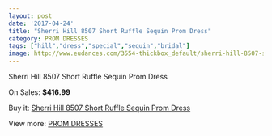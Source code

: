 ```yaml
---
layout: post
date: '2017-04-24'
title: "Sherri Hill 8507 Short Ruffle Sequin Prom Dress"
category: PROM DRESSES
tags: ["hill","dress","special","sequin","bridal"]
image: http://www.eudances.com/3554-thickbox_default/sherri-hill-8507-short-ruffle-sequin-prom-dress.jpg
---
```

Sherri Hill 8507 Short Ruffle Sequin Prom Dress

On Sales: **$416.99**
<a href="https://www.eudances.com/en/prom-dresses/1192-sherri-hill-8507-short-ruffle-sequin-prom-dress.html"><amp-img layout="responsive" width="600" height="600" src="//www.eudances.com/3554-thickbox_default/sherri-hill-8507-short-ruffle-sequin-prom-dress.jpg" alt="Sherri Hill 8507 Short Ruffle Sequin Prom Dress 0" /></a>
<a href="https://www.eudances.com/en/prom-dresses/1192-sherri-hill-8507-short-ruffle-sequin-prom-dress.html"><amp-img layout="responsive" width="600" height="600" src="//www.eudances.com/3555-thickbox_default/sherri-hill-8507-short-ruffle-sequin-prom-dress.jpg" alt="Sherri Hill 8507 Short Ruffle Sequin Prom Dress 1" /></a>

Buy it: [Sherri Hill 8507 Short Ruffle Sequin Prom Dress](https://www.eudances.com/en/prom-dresses/1192-sherri-hill-8507-short-ruffle-sequin-prom-dress.html "Sherri Hill 8507 Short Ruffle Sequin Prom Dress")

View more: [PROM DRESSES](https://www.eudances.com/en/13-prom-dresses "PROM DRESSES")